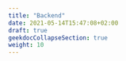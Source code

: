 ```yaml
---
title: "Backend"
date: 2021-05-14T15:47:08+02:00
draft: true
geekdocCollapseSection: true
weight: 10
---
```


